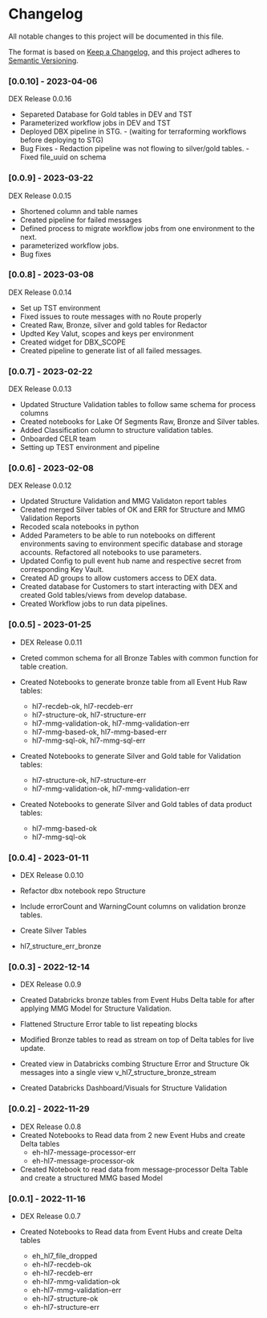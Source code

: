 # Changelog
All notable changes to this project will be documented in this file.

The format is based on [Keep a Changelog](https://keepachangelog.com/en/1.0.0/),
and this project adheres to [Semantic Versioning](https://semver.org/spec/v2.0.0.html).

### [0.0.10] - 2023-04-06
   DEX Release 0.0.16
   
   - Separeted Database for Gold tables in DEV and TST
   - Parameterized workflow jobs in DEV and TST
   - Deployed DBX pipeline in STG.
   	- (waiting for terraforming workflows before deploying to STG)
   - Bug Fixes
   	- Redaction pipeline was not flowing to silver/gold tables.
   	- Fixed file_uuid on schema
   		
   		
### [0.0.9] - 2023-03-22
   DEX Release 0.0.15
   
   - Shortened column and table names
   - Created  pipeline for failed messages
   - Defined process to migrate workflow jobs from one environment to the next.
   - parameterized workflow jobs.
   - Bug fixes

### [0.0.8] - 2023-03-08
   DEX Release 0.0.14
   
   - Set up TST environment
   - Fixed issues to route messages with no Route properly
   - Created Raw, Bronze, silver and gold tables for Redactor
   - Updted Key Valut, scopes and keys per environment
   - Created widget for DBX_SCOPE
   - Created pipeline to generate list of all failed messages.

### [0.0.7] - 2023-02-22
  DEX Release 0.0.13
- Updated Structure Validation tables to follow same schema for process columns
- Created notebooks for Lake Of Segments Raw, Bronze and Silver tables.
- Added Classification column to structure validation tables.
- Onboarded CELR team
- Setting up TEST environment and pipeline
  

### [0.0.6] - 2023-02-08
  DEX Release 0.0.12
	
  - Updated Structure Validation and MMG Validaton report tables
  - Created merged Silver tables of OK and ERR for Structure and MMG Validation Reports
  - Recoded scala notebooks in python
  - Added Parameters to be able to run notebooks on different environments saving to environment specific database and storage accounts. Refactored all notebooks to use parameters.
  - Updated Config to pull event hub name and respective secret from corresponding Key Vault.
  - Created AD groups to allow customers access to DEX data.
  - Created database for Customers to start interacting with DEX and created Gold tables/views from develop database.
  - Created Workflow jobs to run data pipelines.


### [0.0.5] - 2023-01-25
  - DEX Release 0.0.11
  
  - Creted common schema for all Bronze Tables with common function for table creation.
  - Created Notebooks to generate bronze table from all Event Hub Raw tables:
    - hl7-recdeb-ok, hl7-recdeb-err 
    - hl7-structure-ok, hl7-structure-err
    - hl7-mmg-validation-ok, hl7-mmg-validation-err
    - hl7-mmg-based-ok, hl7-mmg-based-err
    - hl7-mmg-sql-ok, hl7-mmg-sql-err
  - Created Notebooks to generate Silver and Gold table for Validation tables:
    - hl7-structure-ok, hl7-structure-err
    - hl7-mmg-validation-ok, hl7-mmg-validation-err
  - Created Notebooks to generate Silver and Gold tables of data product tables:
    - hl7-mmg-based-ok
    - hl7-mmg-sql-ok
   
  
### [0.0.4] - 2023-01-11
  - DEX Release 0.0.10
  
  - Refactor dbx notebook repo Structure
  - Include errorCount and WarningCount columns on validation bronze tables. 
  - Create Silver Tables
  - hl7_structure_err_bronze

### [0.0.3] - 2022-12-14
  - DEX Release 0.0.9

  - Created Databricks bronze tables from Event Hubs Delta table for after applying MMG Model for Structure Validation.
  - Flattened Structure Error table to list repeating blocks
  - Modified Bronze tables to read as stream on top of Delta tables for live update.
  - Created view in Databricks combing Structure Error and Structure Ok messages into a single view v_hl7_structure_bronze_stream
  - Created Databricks Dashboard/Visuals for Structure Validation

### [0.0.2] - 2022-11-29
  - DEX Release 0.0.8
  - Created Notebooks to Read data from 2 new Event Hubs and create Delta tables
    - eh-hl7-message-processor-err
    - eh-hl7-message-processor-ok
  -  Created Notebook to read data from message-processor Delta Table and create a structured MMG based Model


### [0.0.1] - 2022-11-16
  - DEX Release 0.0.7

  - Created Notebooks to Read data from Event Hubs and create Delta tables
      - eh_hl7_file_dropped
      - eh-hl7-recdeb-ok
      - eh-hl7-recdeb-err
      - eh-hl7-mmg-validation-ok
      - eh-hl7-mmg-validation-err
      - eh-hl7-structure-ok
      - eh-hl7-structure-err

